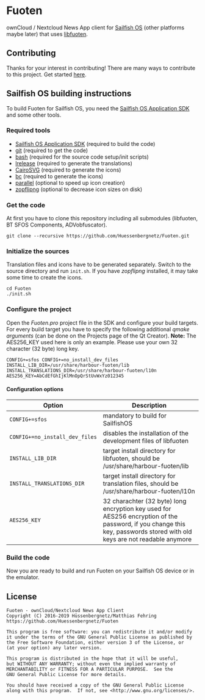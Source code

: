 # Fuoten
ownCloud / Nextcloud News App client for [Sailfish OS](https://sailfishos.org/) (other platforms maybe later)
that uses [libfuoten](https://github.com/Huessenbergnetz/libfuoten).

## Contributing
Thanks for your interest in contributing! There are many ways to contribute to this project.
Get started [here](https://github.com/Huessenbergnetz/Fuoten/blob/master/CONTRIBUTING.md).

## Sailfish OS building instructions
To build Fuoten for Sailfish OS, you need the [Sailfish OS Application SDK](https://sailfishos.org/wiki/Application_SDK)
and some other tools.

### Required tools
* [Sailfish OS Application SDK](https://sailfishos.org/wiki/Application_SDK) (required to build the code)
* [git](https://git-scm.com/) (required to get the code)
* [bash](https://www.gnu.org/software/bash/) (required for the source code setup/init scripts)
* [lrelease](https://doc.qt.io/qt-5/linguist-manager.html) (required to generate the translations)
* [CairoSVG](https://cairosvg.org/) (required to generate the icons)
* [bc](http://www.gnu.org/software/bc/bc.html) (required to generate the icons)
* [parallel](https://www.gnu.org/software/parallel/) (optional to speed up icon creation)
* [zopflipng](https://github.com/google/zopfli) (optional to decrease icon sizes on disk)

### Get the code
At first you have to clone this repository including all submodules (libfuoten, BT SFOS Components, ADVobfuscator).

    git clone --recursive https://github.com/Huessenbergnetz/Fuoten.git

### Initialize the sources
Translation files and icons have to be generated separately. Switch to the source directory and run `init.sh`.
If you have *zopflipng* installed, it may take some time to create the icons.

    cd Fuoten
    ./init.sh

### Configure the project
Open the *Fuoten.pro* project file in the SDK and configure your build targets. For every build target
you have to specify the following additional *qmake arguments* (can be done on the Projects page of the Qt Creator).
**Note:** The AES256_KEY used here is only an example. Please use your own 32 character (32 byte) long key.

    CONFIG+=sfos CONFIG+=no_install_dev_files INSTALL_LIB_DIR=/usr/share/harbour-fuoten/lib INSTALL_TRANSLATIONS_DIR=/usr/share/harbour-fuoten/l10n AES256_KEY=AbCdEfGhIjKlMnOpQrStUvWxYz012345

#### Configuration options
| Option                         | Description
| ------------------------------ | ---------------
| `CONFIG+=sfos`                 | mandatory to build for SailfishOS
| `CONFIG+=no_install_dev_files` | disables the installation of the development files of libfuoten
| `INSTALL_LIB_DIR`              | target install directory for libfuoten, should be /usr/share/harbour-fuoten/lib
| `INSTALL_TRANSLATIONS_DIR`     | target install directory for translation files, should be /usr/share/harbour-fuoten/l10n
| `AES256_KEY`                   | 32 charachter (32 byte) long encryption key used for AES256 encryption of the password, if you change this key, passwords stored with old keys are not readable anymore

### Build the code
Now you are ready to build and run Fuoten on your Sailfish OS device or in the emulator.

## License
```
Fuoten - ownCloud/Nextcloud News App Client
Copyright (C) 2016-2019 Hüssenbergnetz/Matthias Fehring
https://github.com/Huessenbergnetz/Fuoten

This program is free software: you can redistribute it and/or modify
it under the terms of the GNU General Public License as published by
the Free Software Foundation, either version 3 of the License, or
(at your option) any later version.

This program is distributed in the hope that it will be useful,
but WITHOUT ANY WARRANTY; without even the implied warranty of
MERCHANTABILITY or FITNESS FOR A PARTICULAR PURPOSE.  See the
GNU General Public License for more details.

You should have received a copy of the GNU General Public License
along with this program.  If not, see <http://www.gnu.org/licenses/>.
```
